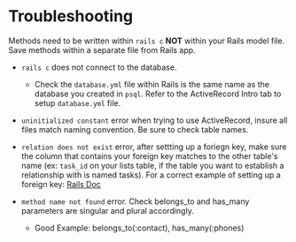 # Troubleshooting

Methods need to be written within `rails c` **NOT** within your Rails model file. Save methods within a separate file from Rails app.

* `rails c` does not connect to the database.

  * Check the `database.yml` file within Rails is the same name as the database you created in `psql`. Refer to the ActiveRecord Intro tab to setup `database.yml` file.

* `uninitialized constant` error when trying to use ActiveRecord, insure all files match naming convention. Be sure to check table names.

* `relation does not exist` error, after settting up a foriegn key, make sure the column that contains your foreign key matches to the other table's name (ex: `task_id` on your lists table, if the table you want to establish a relationship with is named tasks). For a correct example of setting up a foreign key: <a href="http://guides.rubyonrails.org/association_basics.html#the-belongs-to-association" target="_blank">Rails Doc</a>

* `method name not found` error. Check belongs_to and has_many parameters are singular and plural accordingly.

  * Good Example: belongs_to(:contact), has_many(:phones)
